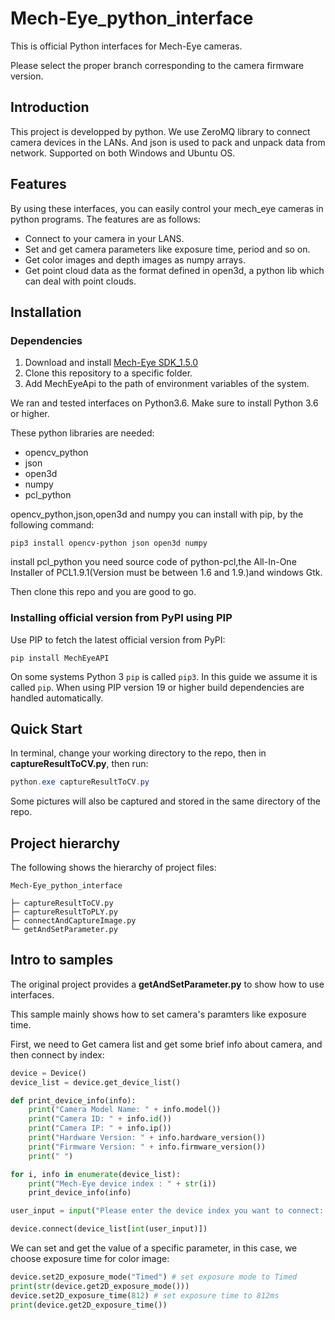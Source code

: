 # Mech-Eye_python_interface
This is official Python interfaces for Mech-Eye cameras. 

Please select the proper branch corresponding to the camera firmware version.
## Introduction

This project is developped by python. We use ZeroMQ library to connect camera devices in the LANs. And json is used to pack and unpack data from network. Supported on both Windows and Ubuntu OS.

## Features

By using these interfaces, you can easily control your mech_eye cameras in python programs. The features are as follows:

* Connect to your camera in your LANS.
* Set and get camera parameters like exposure time, period and so on.
* Get color images and depth images as numpy arrays.
* Get point cloud data as the format defined in open3d, a python lib which can deal with point clouds.

## Installation

### Dependencies

1. Download and install [Mech-Eye SDK_1.5.0](https://www.mech-mind.com/download/CameraSDK.html)
2. Clone this repository to a specific folder.
3. Add MechEyeApi to the path of environment variables of the system.

We ran and tested interfaces on Python3.6. Make sure to install Python 3.6 or higher.

These python libraries are needed:

* opencv_python
* json
* open3d
* numpy
* pcl_python

opencv_python,json,open3d and numpy you can install with pip, by the following command:

```
pip3 install opencv-python json open3d numpy
```
install pcl_python you need source code of python-pcl,the All-In-One Installer of PCL1.9.1(Version must be between 1.6 and 1.9.)and windows Gtk.

Then clone this repo and you are good to go.

### Installing official version from PyPI using PIP

Use PIP to fetch the latest official version from PyPI:

    pip install MechEyeAPI

On some systems Python 3 `pip` is called `pip3`. In this guide we assume it is called `pip`. When using PIP version 19 or higher build dependencies are handled automatically.

## Quick Start

In terminal, change your working directory to the repo, then in  **captureResultToCV.py**, then run:

```powershell
python.exe captureResultToCV.py
```

Some pictures will also be captured and stored in the same directory of the repo.

## Project hierarchy

The following shows the hierarchy of project files:

```
Mech-Eye_python_interface

├─ captureResultToCV.py
├─ captureResultToPLY.py
├─ connectAndCaptureImage.py
└─ getAndSetParameter.py
```
 

## Intro to samples

The original project provides a **getAndSetParameter.py** to show how to use interfaces. 

This sample mainly shows how to set camera's paramters like exposure time.

First, we need to Get camera list and  get some brief info about camera, and then connect by index:

```python
device = Device()
device_list = device.get_device_list()

def print_device_info(info):
    print("Camera Model Name: " + info.model())
    print("Camera ID: " + info.id())
    print("Camera IP: " + info.ip())
    print("Hardware Version: " + info.hardware_version())
    print("Firmware Version: " + info.firmware_version())
    print(" ")

for i, info in enumerate(device_list):
    print("Mech-Eye device index : " + str(i))
    print_device_info(info)

user_input = input("Please enter the device index you want to connect: ")

device.connect(device_list[int(user_input)])
```

We can set and get the value of a specific parameter, in this case, we choose exposure time for color image:

```python
device.set2D_exposure_mode("Timed") # set exposure mode to Timed
print(str(device.get2D_exposure_mode()))
device.set2D_exposure_time(812) # set exposure time to 812ms
print(device.get2D_exposure_time())
```

